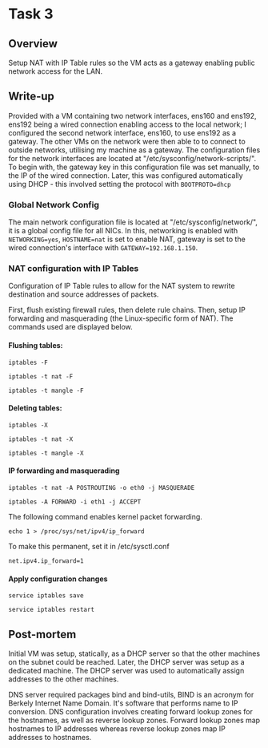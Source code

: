 # Task 3

## Overview
Setup NAT with IP Table rules so the VM acts as a gateway enabling public network access for the LAN.

## Write-up
Provided with a VM containing two network interfaces, ens160 and ens192, ens192 being a wired connection enabling access to the local network; I configured the second network interface, ens160, to use ens192 as a gateway. The other VMs on the network were then able to to connect to outside networks, utilising my machine as a gateway. The configuration files for the network interfaces are located at "/etc/sysconfig/network-scripts/". To begin with, the gateway key in this configuration file was set manually, to the IP of the wired connection. Later, this was configured automatically using DHCP - this involved setting the protocol with ```BOOTPROTO=dhcp```

### Global Network Config
The main network configuration file is located at "/etc/sysconfig/network/", it is a global config file for all NICs. In this, networking is enabled with ```NETWORKING=yes```, ```HOSTNAME=nat``` is set to enable NAT, gateway is set to the wired connection's interface with ```GATEWAY=192.168.1.150```.

### NAT configuration with IP Tables
Configuration of IP Table rules to allow for the NAT system to rewrite destination and source addresses of packets.

First, flush existing firewall rules, then delete rule chains. Then, setup IP forwarding and masquerading (the Linux-specific form of NAT). The commands used are displayed below.

#### Flushing tables:
```
iptables -F

iptables -t nat -F

iptables -t mangle -F
```

#### Deleting tables:
```
iptables -X

iptables -t nat -X

iptables -t mangle -X
```

#### IP forwarding and masquerading
```
iptables -t nat -A POSTROUTING -o eth0 -j MASQUERADE

iptables -A FORWARD -i eth1 -j ACCEPT
```
The following command enables kernel packet forwarding.
```
echo 1 > /proc/sys/net/ipv4/ip_forward
```
To make this permanent, set it in /etc/sysctl.conf
```
net.ipv4.ip_forward=1
```

#### Apply configuration changes
```
service iptables save

service iptables restart
```

## Post-mortem
Initial VM was setup, statically, as a DHCP server so that the other machines on the subnet could be reached. Later, the DHCP server was setup as a dedicated machine. The DHCP server was used to automatically assign addresses to the other machines. 

DNS server required packages bind and bind-utils, BIND is an acronym for Berkely Internet Name Domain. It's software that performs name to IP conversion. DNS configuration involves creating forward lookup zones for the hostnames, as well as reverse lookup zones. 
Forward lookup zones map hostnames to IP addresses whereas reverse lookup zones map IP addresses to hostnames.